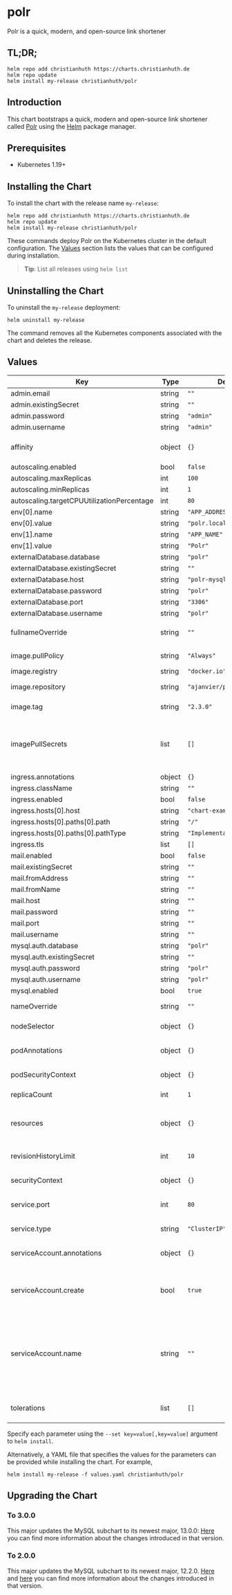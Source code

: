 # polr

Polr is a quick, modern, and open-source link shortener

## TL;DR;

```console
helm repo add christianhuth https://charts.christianhuth.de
helm repo update
helm install my-release christianhuth/polr
```

## Introduction

This chart bootstraps a quick, modern and open-source link shortener called [Polr](https://polrproject.org/) using the [Helm](https://helm.sh) package manager.

## Prerequisites

- Kubernetes 1.19+

## Installing the Chart

To install the chart with the release name `my-release`:

```console
helm repo add christianhuth https://charts.christianhuth.de
helm repo update
helm install my-release christianhuth/polr
```

These commands deploy Polr on the Kubernetes cluster in the default configuration. The [Values](#values) section lists the values that can be configured during installation.

> **Tip**: List all releases using `helm list`

## Uninstalling the Chart

To uninstall the `my-release` deployment:

```console
helm uninstall my-release
```

The command removes all the Kubernetes components associated with the chart and deletes the release.

## Values

| Key | Type | Default | Description |
|-----|------|---------|-------------|
| admin.email | string | `""` |  |
| admin.existingSecret | string | `""` |  |
| admin.password | string | `"admin"` |  |
| admin.username | string | `"admin"` |  |
| affinity | object | `{}` | Affinity settings for pod assignment |
| autoscaling.enabled | bool | `false` |  |
| autoscaling.maxReplicas | int | `100` |  |
| autoscaling.minReplicas | int | `1` |  |
| autoscaling.targetCPUUtilizationPercentage | int | `80` |  |
| env[0].name | string | `"APP_ADDRESS"` |  |
| env[0].value | string | `"polr.local"` |  |
| env[1].name | string | `"APP_NAME"` |  |
| env[1].value | string | `"Polr"` |  |
| externalDatabase.database | string | `"polr"` |  |
| externalDatabase.existingSecret | string | `""` |  |
| externalDatabase.host | string | `"polr-mysql"` |  |
| externalDatabase.password | string | `"polr"` |  |
| externalDatabase.port | string | `"3306"` |  |
| externalDatabase.username | string | `"polr"` |  |
| fullnameOverride | string | `""` | String to fully override `"polr.fullname"` |
| image.pullPolicy | string | `"Always"` | image pull policy |
| image.registry | string | `"docker.io"` | image registory |
| image.repository | string | `"ajanvier/polr"` | image repository |
| image.tag | string | `"2.3.0"` | Overrides the image tag |
| imagePullSecrets | list | `[]` | If defined, uses a Secret to pull an image from a private Docker registry or repository. |
| ingress.annotations | object | `{}` |  |
| ingress.className | string | `""` |  |
| ingress.enabled | bool | `false` |  |
| ingress.hosts[0].host | string | `"chart-example.local"` |  |
| ingress.hosts[0].paths[0].path | string | `"/"` |  |
| ingress.hosts[0].paths[0].pathType | string | `"ImplementationSpecific"` |  |
| ingress.tls | list | `[]` |  |
| mail.enabled | bool | `false` |  |
| mail.existingSecret | string | `""` |  |
| mail.fromAddress | string | `""` |  |
| mail.fromName | string | `""` |  |
| mail.host | string | `""` |  |
| mail.password | string | `""` |  |
| mail.port | string | `""` |  |
| mail.username | string | `""` |  |
| mysql.auth.database | string | `"polr"` |  |
| mysql.auth.existingSecret | string | `""` |  |
| mysql.auth.password | string | `"polr"` |  |
| mysql.auth.username | string | `"polr"` |  |
| mysql.enabled | bool | `true` |  |
| nameOverride | string | `""` | Provide a name in place of `polr` |
| nodeSelector | object | `{}` | Node labels for pod assignment |
| podAnnotations | object | `{}` | Annotations to be added to pods |
| podSecurityContext | object | `{}` | pod-level security context |
| replicaCount | int | `1` | Number of replicas |
| resources | object | `{}` | Resource limits and requests for the headwind pods. |
| revisionHistoryLimit | int | `10` | The number of old ReplicaSets to retain |
| securityContext | object | `{}` | container-level security context |
| service.port | int | `80` | Kubernetes port where service is exposed |
| service.type | string | `"ClusterIP"` | Kubernetes service type |
| serviceAccount.annotations | object | `{}` | Annotations to add to the service account |
| serviceAccount.create | bool | `true` | Specifies whether a service account should be created |
| serviceAccount.name | string | `""` | The name of the service account to use. If not set and create is true, a name is generated using the fullname template |
| tolerations | list | `[]` | Toleration labels for pod assignment |

Specify each parameter using the `--set key=value[,key=value]` argument to `helm install`.

Alternatively, a YAML file that specifies the values for the parameters can be provided while installing the chart. For example,

```console
helm install my-release -f values.yaml christianhuth/polr
```

## Upgrading the Chart

### To 3.0.0

This major updates the MySQL subchart to its newest major, 13.0.0: [Here](https://github.com/bitnami/charts/tree/main/bitnami/mysql#to-1300) you can find more information about the changes introduced in that version.

### To 2.0.0

This major updates the MySQL subchart to its newest major, 12.2.0. [Here](https://github.com/bitnami/charts/tree/main/bitnami/mysql#upgrading) and [here](https://dev.mysql.com/doc/relnotes/mysql/8.4/en/) you can find more information about the changes introduced in that version.
